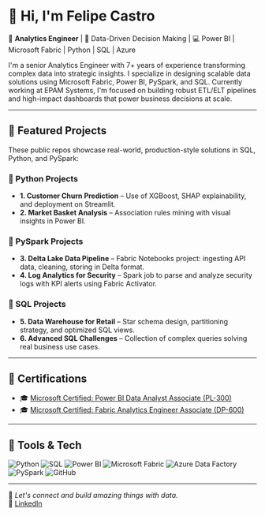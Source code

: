 # 👋 Hi, I'm Felipe Castro

🎯 **Analytics Engineer** | 🧠 Data-Driven Decision Making | 💻 Power BI | Microsoft Fabric | Python | SQL | Azure

I'm a senior Analytics Engineer with 7+ years of experience transforming complex data into strategic insights. I specialize in designing scalable data solutions using Microsoft Fabric, Power BI, PySpark, and SQL. Currently working at EPAM Systems, I'm focused on building robust ETL/ELT pipelines and high-impact dashboards that power business decisions at scale.

---

## 📌 Featured Projects

These public repos showcase real-world, production-style solutions in SQL, Python, and PySpark:

### 🐍 Python Projects
- **1. Customer Churn Prediction** – Use of XGBoost, SHAP explainability, and deployment on Streamlit.
- **2. Market Basket Analysis** – Association rules mining with visual insights in Power BI.

### 🧱 PySpark Projects
- **3. Delta Lake Data Pipeline** – Fabric Notebooks project: ingesting API data, cleaning, storing in Delta format.
- **4. Log Analytics for Security** – Spark job to parse and analyze security logs with KPI alerts using Fabric Activator.

### 🐘 SQL Projects
- **5. Data Warehouse for Retail** – Star schema design, partitioning strategy, and optimized SQL views.
- **6. Advanced SQL Challenges** – Collection of complex queries solving real business use cases.

---

## 📜 Certifications

- 🎓 [Microsoft Certified: Power BI Data Analyst Associate (PL-300)](https://learn.microsoft.com/api/credentials/share/en-us/FelipeCastro-8026/F853AABE365874B3?sharingId=13D660F56C1DFFA3)
- 🎓 [Microsoft Certified: Fabric Analytics Engineer Associate (DP-600)](https://learn.microsoft.com/api/credentials/share/en-us/FelipeCastro-8026/6C5A2F5A8A5864FC?sharingId=13D660F56C1DFFA3)

---

## 🚀 Tools & Tech

![Python](https://img.shields.io/badge/Python-3776AB?style=flat&logo=python&logoColor=white)
![SQL](https://img.shields.io/badge/SQL-005C84?style=flat&logo=postgresql&logoColor=white)
![Power BI](https://img.shields.io/badge/Power%20BI-F2C811?style=flat&logo=powerbi&logoColor=black)
![Microsoft Fabric](https://img.shields.io/badge/Microsoft%20Fabric-000000?style=flat&logo=Microsoft&logoColor=white)
![Azure Data Factory](https://img.shields.io/badge/Azure%20Data%20Factory-0078D4?style=flat&logo=Microsoft%20Azure&logoColor=white)
![PySpark](https://img.shields.io/badge/PySpark-E34F26?style=flat&logo=apachespark&logoColor=white)
![GitHub](https://img.shields.io/badge/GitHub-181717?style=flat&logo=github&logoColor=white)

---

💬 *Let's connect and build amazing things with data.*  
🔗 [LinkedIn](https://www.linkedin.com/in/felipe-castro-566129164/)
